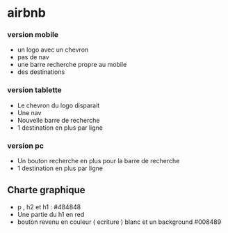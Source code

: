 # airbnb

### version mobile

- un logo avec un chevron 
- pas de nav
- une barre recherche propre au mobile
- des destinations


### version tablette 

- Le chevron du logo disparait
- Une nav
- Nouvelle barre de recherche
- 1 destination en plus par ligne

### version pc

- Un bouton recherche en plus pour la barre de recherche
- 1 destination en plus par ligne


## Charte graphique

- p , h2 et h1 : #484848
- Une partie du h1 en red
- bouton revenu en couleur ( ecriture ) blanc et un background #008489
